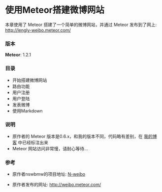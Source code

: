 # 使用Meteor搭建微博网站

本章使用了 Meteor 搭建了一个简单的微博网站，并通过 Meteor 发布到了网上:
http://lengly-weibo.meteor.com/

### 版本
**Meteor**: 1.2.1

### 目录
 - 开始搭建微博网站
 - 路由功能
 - 用户注册
 - 用户登陆
 - 发表微博
 - 使用Markdown
 
### 说明
- 原作者的 Meteor 版本是0.6.x，和我的版本不同，代码略有差别，在 [我的博客][1] 中已经标注出来
- Meteor 网站访问非常慢，请耐心等待…

### 参考
- 原作者nswbmw的项目地址: [N-weibo][2]
- 原作者发布的网址: http://weibo.meteor.com/


  [1]: http://lengly.top/?p=233
  [2]: https://github.com/nswbmw/N-weibo
